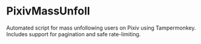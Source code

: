 # PixivMassUnfoll
Automated script for mass unfollowing users on Pixiv using Tampermonkey. Includes support for pagination and safe rate-limiting.
